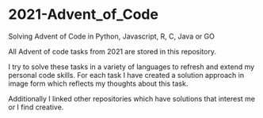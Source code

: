 # 2021-Advent_of_Code
Solving Advent of Code in Python, Javascript, R, C, Java or GO

All Advent of code tasks from 2021 are stored in this repository.


I try to solve these tasks in a variety of languages to refresh and extend my personal code skills. For each task I have created a solution approach in image form which reflects my thoughts about this task.

Additionally I linked other repositories which have solutions that interest me or I find creative.
